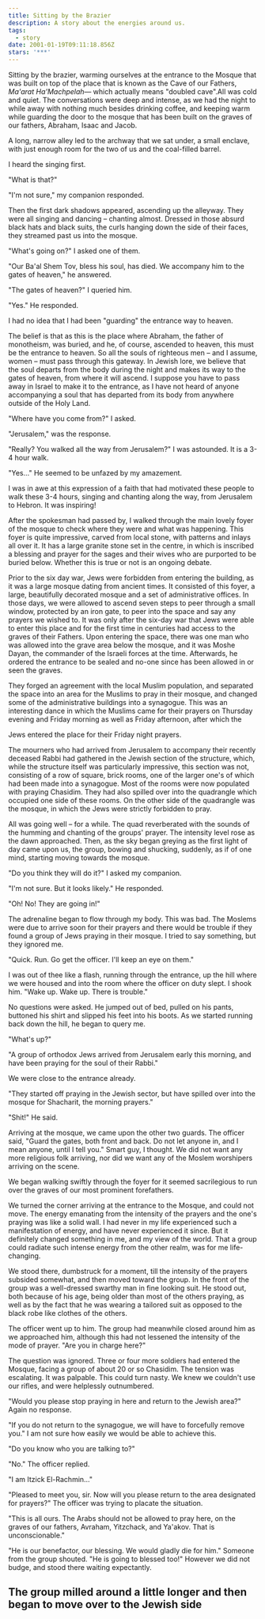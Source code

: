 ```yaml
---
title: Sitting by the Brazier
description: A story about the energies around us.
tags:
  - story
date: 2001-01-19T09:11:18.856Z
stars: '***'
---
```


Sitting by the brazier, warming ourselves at the entrance to the Mosque that was built on top of the place that is known as the Cave of our Fathers, _Ma'arat Ha'Machpelah_&mdash; which actually means "doubled cave".All was cold and quiet. The conversations were deep and intense, as we had the night to while away with nothing much besides drinking coffee, and keeping warm while guarding the door to the mosque that has been built on the graves of our fathers, Abraham, Isaac and Jacob.

A long, narrow alley led to the archway that we sat under, a small enclave, with just enough room for the two of us and the coal-filled barrel.

I heard the singing first.

"What is that?"

"I'm not sure," my companion responded.

Then the first dark shadows appeared, ascending up the alleyway. They were all singing and dancing – chanting almost. Dressed in those absurd black hats and black suits, the curls hanging down the side of their faces, they streamed past us into the mosque.

"What's going on?" I asked one of them.

"Our Ba'al Shem Tov, bless his soul, has died. We accompany him to the gates of heaven," he answered.

"The gates of heaven?" I queried him.

"Yes." He responded.

I had no idea that I had been "guarding" the entrance way to heaven.

The belief is that as this is the place where Abraham, the father of monotheism, was buried, and he, of course, ascended to heaven, this must be the entrance to heaven. So all the souls of righteous men – and I assume, women – must pass through this gateway. In Jewish lore, we believe that the soul departs from the body during the night and makes its way to the gates of heaven, from where it will ascend. I suppose you have to pass away in Israel to make it to the entrance, as I have not heard of anyone accompanying a soul that has departed from its body from anywhere outside of the Holy Land.

"Where have you come from?" I asked.

"Jerusalem," was the response.

"Really? You walked all the way from Jerusalem?" I was astounded. It is a 3-4 hour walk.

"Yes…" He seemed to be unfazed by my amazement.

I was in awe at this expression of a faith that had motivated these people to walk these 3-4 hours, singing and chanting along the way, from Jerusalem to Hebron. It was inspiring!

After the spokesman had passed by, I walked through the main lovely foyer of the mosque to check where they were and what was happening. This foyer is quite impressive, carved from local stone, with patterns and inlays all over it. It has a large granite stone set in the centre, in which is inscribed a blessing and prayer for the sages and their wives who are purported to be buried below. Whether this is true or not is an ongoing debate.

Prior to the six day war, Jews were forbidden from entering the building, as it was a large mosque dating from ancient times. It consisted of this foyer, a large, beautifully decorated mosque and a set of administrative offices. In those days, we were allowed to ascend seven steps to peer through a small window, protected by an iron gate, to peer into the space and say any prayers we wished to. It was only after the six-day war that Jews were able to enter this place and for the first time in centuries had access to the graves of their Fathers. Upon entering the space, there was one man who was allowed into the grave area below the mosque, and it was Moshe Dayan, the commander of the Israeli forces at the time. Afterwards, he ordered the entrance to be sealed and no-one since has been allowed in or seen the graves.

They forged an agreement with the local Muslim population, and separated the space into an area for the Muslims to pray in their mosque, and changed some of the administrative buildings into a synagogue. This was an interesting dance in which the Muslims came for their prayers on Thursday evening and Friday morning as well as Friday afternoon, after which the

Jews entered the place for their Friday night prayers.

The mourners who had arrived from Jerusalem to accompany their recently deceased Rabbi had gathered in the Jewish section of the structure, which, while the structure itself was particularly impressive, this section was not, consisting of a row of square, brick rooms, one of the larger one's of which had been made into a synagogue. Most of the rooms were now populated with praying Chasidim. They had also spilled over into the quadrangle which occupied one side of these rooms. On the other side of the quadrangle was the mosque, in which the Jews were strictly forbidden to pray.

All was going well – for a while. The quad reverberated with the sounds of the humming and chanting of the groups' prayer. The intensity level rose as the dawn approached. Then, as the sky began greying as the first light of day came upon us, the group, bowing and shucking, suddenly, as if of one mind, starting moving towards the mosque.

"Do you think they will do it?" I asked my companion.

"I'm not sure. But it looks likely." He responded.

"Oh! No! They are going in!"

The adrenaline began to flow through my body. This was bad. The Moslems were due to arrive soon for their prayers and there would be trouble if they found a group of Jews praying in their mosque. I tried to say something, but they ignored me.

"Quick. Run. Go get the officer. I'll keep an eye on them."

I was out of thee like a flash, running through the entrance, up the hill where we were housed and into the room where the officer on duty slept. I shook him. "Wake up. Wake up. There is trouble."

No questions were asked. He jumped out of bed, pulled on his pants, buttoned his shirt and slipped his feet into his boots. As we started running back down the hill, he began to query me.

"What's up?"

"A group of orthodox Jews arrived from Jerusalem early this morning, and have been praying for the soul of their Rabbi."

We were close to the entrance already.

"They started off praying in the Jewish sector, but have spilled over into the mosque for Shacharit, the morning prayers."

"Shit!" He said.

Arriving at the mosque, we came upon the other two guards. The officer said, "Guard the gates, both front and back. Do not let anyone in, and I mean anyone, until I tell you." Smart guy, I thought. We did not want any more religious folk arriving, nor did we want any of the Moslem worshipers arriving on the scene.

We began walking swiftly through the foyer for it seemed sacrilegious to run over the graves of our most prominent forefathers.

We turned the corner arriving at the entrance to the Mosque, and could not move. The energy emanating from the intensity of the prayers and the one's praying was like a solid wall. I had never in my life experienced such a manifestation of energy, and have never experienced it since. But it definitely changed something in me, and my view of the world. That a group could radiate such intense energy from the other realm, was for me life-changing.

We stood there, dumbstruck for a moment, till the intensity of the prayers subsided somewhat, and then moved toward the group. In the front of the group was a well-dressed swarthy man in fine looking suit. He stood out, both because of his age, being older than most of the others praying, as well as by the fact that he was wearing a tailored suit as opposed to the black robe like clothes of the others.

The officer went up to him. The group had meanwhile closed around him as we approached him, although this had not lessened the intensity of the mode of prayer.  "Are you in charge here?"

The question was ignored. Three or four more soldiers had entered the Mosque, facing a group of about 20 or so Chasidim. The tension was escalating. It was palpable. This could turn nasty. We knew we couldn't use our rifles, and were helplessly outnumbered.

"Would you please stop praying in here and return to the Jewish area?" Again no response.

"If you do not return to the synagogue, we will have to forcefully remove you." I am not sure how easily we would be able to achieve this.

"Do you know who you are talking to?"

"No." The officer replied.

"I am Itzick El-Rachmin…"

"Pleased to meet you, sir. Now will you please return to the area designated for prayers?" The officer was trying to placate the situation.

"This is all ours. The Arabs should not be allowed to pray here, on the graves of our fathers, Avraham, Yitzchack, and Ya'akov. That is unconscionable."

"He is our benefactor, our blessing. We would gladly die for him." Someone from the group shouted. "He is going to blessed too!" However we did not budge, and stood there waiting expectantly.

The group milled around a little longer and then began to move over to the Jewish side
---
